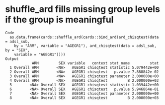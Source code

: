 # shuffle_ard fills missing group levels if the group is meaningful

    Code
      as.data.frame(cards::shuffle_ard(cards::bind_ard(ard_chisqtest(data = adsl_sub,
        by = "ARM", variable = "AGEGR1"), ard_chisqtest(data = adsl_sub, by = "SEX",
        variable = "AGEGR1"))))
    Output
                ARM         SEX variable   context stat_name         stat
      1 Overall ARM        <NA>   AGEGR1 chisqtest statistic 5.079442e+00
      2 Overall ARM        <NA>   AGEGR1 chisqtest   p.value 7.888842e-02
      3 Overall ARM        <NA>   AGEGR1 chisqtest parameter 2.000000e+00
      4 Overall ARM        <NA>   AGEGR1 chisqtest         B 2.000000e+03
      5        <NA> Overall SEX   AGEGR1 chisqtest statistic 1.039442e+00
      6        <NA> Overall SEX   AGEGR1 chisqtest   p.value 5.946864e-01
      7        <NA> Overall SEX   AGEGR1 chisqtest parameter 2.000000e+00
      8        <NA> Overall SEX   AGEGR1 chisqtest         B 2.000000e+03

